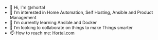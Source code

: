 - 👋 Hi, I’m @rhortal
- 👀 I’m interested in Home Automation, Self Hosting, Ansible and Product Management
- 🌱 I’m currently learning Ansible and Docker
- 💞️ I’m looking to collaborate on things to make Things smarter
- 📫 How to reach me: [Hortal.com](https://hortal.com)

<!---
rhortal/rhortal is a ✨ special ✨ repository because its `README.md` (this file) appears on your GitHub profile.
You can click the Preview link to take a look at your changes.
--->
